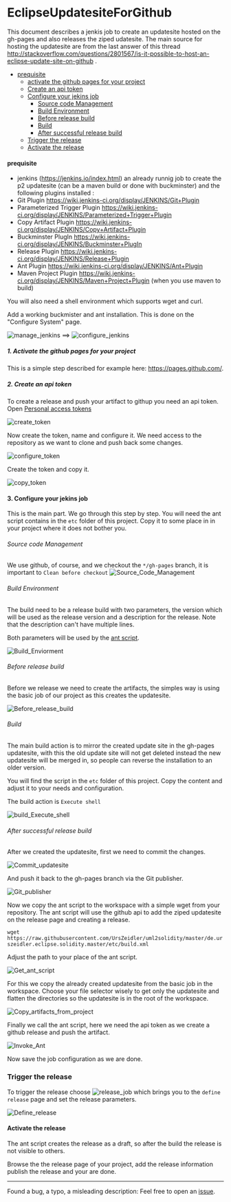 # EclipseUpdatesiteForGithub

This document describes a jenkis job to create an updatesite hosted on the gh-pages and also releases the ziped udatesite.
The main source for hosting the updatesite are from the last answer of this thread  http://stackoverflow.com/questions/2801567/is-it-possible-to-host-an-eclipse-update-site-on-github . 


* [prequisite](#prequisite)
  * [activate the github pages for your project](#1-activate-the-github-pages-for-your-project)
  * [Create an api token](#2-create-an-api-token)
  * [Configure your jekins job](#3-configure-your-jekins-job)
    * [Source code Management](#source-code-management)
    * [Build Environment](#build-environment)
    * [Before release build](#before-release-build)
    * [Build](#build)
    * [After successful release build](#after-successful-release-build)
  * [Trigger the release](#trigger-the-release)
  * [Activate the release](#activate-the-release)
  


#### prequisite

* jenkins  (https://jenkins.io/index.html) an already runnig job to create the p2 updatesite (can be a maven build or done with buckminster) and the following plugins installed :
 * Git Plugin  https://wiki.jenkins-ci.org/display/JENKINS/Git+Plugin
 * Parameterized Trigger Plugin https://wiki.jenkins-ci.org/display/JENKINS/Parameterized+Trigger+Plugin
 * Copy Artifact Plugin https://wiki.jenkins-ci.org/display/JENKINS/Copy+Artifact+Plugin
 * Buckminster PlugIn https://wiki.jenkins-ci.org/display/JENKINS/Buckminster+PlugIn
 * Release Plugin https://wiki.jenkins-ci.org/display/JENKINS/Release+Plugin
 * Ant Plugin https://wiki.jenkins-ci.org/display/JENKINS/Ant+Plugin
 * Maven Project Plugin https://wiki.jenkins-ci.org/display/JENKINS/Maven+Project+Plugin (when you use maven to build)

You will also need a shell environment which supports wget and curl. 
 
Add a working buckmister and ant installation. This is done on the "Configure System" page.   
 
 ![manage_jenkins](images/Manage_Jenkins.png) ==>  ![configure_jenkins](images/Configure_System.png) 

##### 1. Activate the github pages for your project
 
This is a simple step described for example here: https://pages.github.com/.

##### 2. Create an api token

To create a release and push your artifact to githup you need an api token.
Open [Personal access tokens](https://github.com/settings/tokens)

![create_token](images/create_token.png)

Now create the token, name and configure it. We need access to the repository as we want to clone and push back some changes.

![configure_token](images/configure_token.png)

Create the token and copy it.

![copy_token](images/copy_token.png)


#### 3. Configure your jekins job

This is the main part. We go through this step by step. You will need the ant script contains in the `etc` folder of this project. Copy it to some place in in your project where it does not bother you.

###### Source code Management

We use github, of course, and we checkout the `*/gh-pages` branch, it is important to `Clean before checkout`
![Source_Code_Management](images/Source_Code_Management.png)


###### Build Environment

The build need to be a release build with two parameters, the version which will be used as the release version and a description for the release. Note that the description can't have multiple lines.

Both parameters will be used by the [ant script](https://github.com/UrsZeidler/EclipseUpdatesiteForGithub/blob/master/etc/build.xml).

![Build_Enviorment](images/Build_Enviorment.png) 


###### Before release build

Before we release we need to create the artifacts, the simples way is using the basic job of our project as this creates the updatesite.

![Before_release_build](images/Before_release_build.png) 

###### Build 

The main build action is to mirror the created update site in the gh-pages updatesite, with this the old update site will not get deleted instead the new updatesite will be merged in, so people can reverse the installation to an older version.

You will find the script in the `etc` folder of this project. Copy the content and adjust it to your needs and configuration.

The build action is `Execute shell`

![build_Execute_shell](images/build_Execute_shell.png) 

###### After successful release build

After we created the updatesite, first we need to commit the changes.

![Commit_updatesite](images/Commit_updatesite.png) 

And push it back to the gh-pages branch via the Git publisher.

![Git_publisher](images/Git_publisher.png)

Now we copy the ant script to the workspace with a simple wget from your repository. The ant script will use the github api to add the ziped updatesite on the release page and creating a release.

`wget https://raw.githubusercontent.com/UrsZeidler/uml2solidity/master/de.urszeidler.eclipse.solidity.master/etc/build.xml`

Adjust the path to your place of the ant script.

![Get_ant_script](images/Get_ant_script.png)

For this we copy the already created updatesite from the basic job in the workspace. Choose your file selector wisely to get only the updatesite and flatten the directories so the updatesite is in the root of the workspace. 

![Copy_artifacts_from_project](images/Copy_artifacts_from_project.png)

Finally we call the ant script, here we need the api token as we create a github release and push the artifact.

![Invoke_Ant](images/Invoke_Ant.png) 

Now save the job configuration as we are done.

### Trigger the release

To trigger the release choose ![release_job](images/release_job.png) which brings you to the `define release` page and set the release parameters.

![Define_release](images/Define_release.png) 


#### Activate the release

The ant script creates the release as a draft, so after the build the release is not visible to others.

Browse the the release page of your project, add the release information publish the release and your are done.

-----

Found a bug, a typo, a misleading description:
Feel free to open an [issue](https://github.com/UrsZeidler/EclipseUpdatesiteForGithub/issues).
